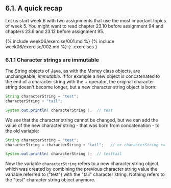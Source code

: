 ## 6.1. A quick recap

Let us start week 6 with two assignments that use the most important topics of week 5. You might want to read chapter 23.10 before assignment 94 and chapters 23.6 and 23.12 before assignment 95.

{% include week06/exercise/001.md %}
{% include week06/exercise/002.md %}
{: .exercises }

### 6.1.1 Character strings are immutable
The String objects of Java, as with the Money class objects, are unchangeable, *immutable*. If for example a new object is concatenated to the end of a character string with the + operator, the original character string doesn't become longer, but a new character string object is born:

```java
String characterString = "test";
characterString + "tail";

System.out.println( characterString );  // test
```

We see that the character string cannot be changed, but we can add the value of the new character string - that was born from concatenation - to the old variable:

```java
String characterString = "test";
characterString = characterString + "tail";   // or characterString += "tail";

System.out.println( characterString );  // testtail
```

Now the variable `characterString` refers to a new character string object, which was created by combining the previous character string value the variable referred to ("test") with the "tail" character string. Nothing refers to the "test" character string object anymore.

